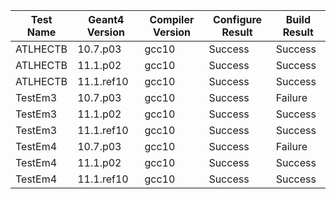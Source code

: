 | Test Name | Geant4 Version | Compiler Version | Configure Result | Build Result |
|-----------|----------------|------------------|------------------|--------------|
| ATLHECTB | 10.7.p03 | gcc10 | Success | Success | Failure |
| ATLHECTB | 11.1.p02 | gcc10 | Success | Success | Failure |
| ATLHECTB | 11.1.ref10 | gcc10 | Success | Success | Failure |
| TestEm3 | 10.7.p03 | gcc10 | Success | Failure | Skipped |
| TestEm3 | 11.1.p02 | gcc10 | Success | Success | Success |
| TestEm3 | 11.1.ref10 | gcc10 | Success | Success | Success |
| TestEm4 | 10.7.p03 | gcc10 | Success | Failure | Skipped |
| TestEm4 | 11.1.p02 | gcc10 | Success | Success | Success |
| TestEm4 | 11.1.ref10 | gcc10 | Success | Success | Success |

